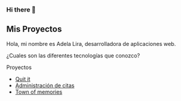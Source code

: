 ### Hi there 👋

<!--
**adelalira/AdelaLira** is a ✨ _special_ ✨ repository because its `README.md` (this file) appears on your GitHub profile.

Here are some ideas to get you started:

- 🔭 I’m currently working on ...
- 🌱 I’m currently learning ...
- 👯 I’m looking to collaborate on ...
- 🤔 I’m looking for help with ...
- 💬 Ask me about ...
- 📫 How to reach me: ...
- 😄 Pronouns: ...
- ⚡ Fun fact: ...
-->

 ## Mis Proyectos
 Hola, mi nombre es Adela Lira, desarrolladora de aplicaciones web.
    
 ¿Cuales son las diferentes tecnologías que conozco?



Proyectos

* [Quit it](https://adelalira.github.io/Quitit-frontend/)
* [Administración de citas](https://adelalira.github.io/administracionCitasAngular/)
* [Town of memories](https://adelalira.github.io/TownOfMemories/time.html) 
